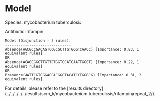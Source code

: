 
# Model

Species: mycobacterium tuberculosis

Antibiotic: rifampin

```
Model (Disjunction - 3 rules):
------------------------------
Absence(AGCGCCGACAGTCGGCGCTTGTGGGTCAACC) [Importance: 0.83, 1 equivalent rules]
OR
Absence(ACAGCGGGTTGTTCTGGTCCATGAATTGGCT) [Importance: 0.22, 1 equivalent rules]
OR
Presence(AATTCGTCGGACGACGGCTACATCCTGGGCG) [Importance: 0.31, 2 equivalent rules]

```

For details, please refer to the [results directory](../../../../../results/scm_b/mycobacterium tuberculosis/rifampin/repeat_2/).


